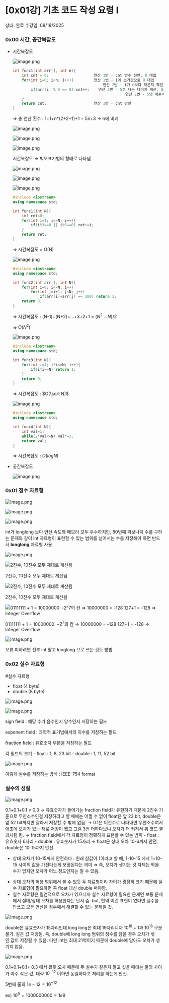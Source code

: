 # [0x01강] 기초 코드 작성 요령 Ⅰ

상태: 완료
수강일: 08/18/2025

### 0x00 시간, 공간복잡도

- 시간복잡도
    
    ![image.png](%5B0x01%EA%B0%95%5D%20%EA%B8%B0%EC%B4%88%20%EC%BD%94%EB%93%9C%20%EC%9E%91%EC%84%B1%20%EC%9A%94%EB%A0%B9%20%E2%85%A0%202535bd40159b80cb96d2d6f797785a0e/image.png)
    
    ```cpp
    int func1(int arr[], int n){
    	int cnt = 0;                    연산 1번 - cnt 변수 선언, 0 대입
    	for(int i=0; i<n; i++){         연산 1번 - i에 초기값으로 0 대입
    			                            연산 2번 - i가 n보다 작은지 확인, 작은 경우 1 증가	        
    		if(arr[i] % 5 == 0) cnt++;    연산 2번 - 5로 나눈 나머지 계산, 0과 일치하는지 확인
    								                  연산 2번 - 5의 배수이면 cnt 1 증가
    	} 
    	return cnt;                     연산 1번 - cnt 반환                     
    }
    ```
    
    ⇒ 총 연산 횟수 : 1+1+n*(2+2+1)+1 = 5n+3 → n에 비례
    
    ![image.png](%5B0x01%EA%B0%95%5D%20%EA%B8%B0%EC%B4%88%20%EC%BD%94%EB%93%9C%20%EC%9E%91%EC%84%B1%20%EC%9A%94%EB%A0%B9%20%E2%85%A0%202535bd40159b80cb96d2d6f797785a0e/image%201.png)
    
    ![image.png](%5B0x01%EA%B0%95%5D%20%EA%B8%B0%EC%B4%88%20%EC%BD%94%EB%93%9C%20%EC%9E%91%EC%84%B1%20%EC%9A%94%EB%A0%B9%20%E2%85%A0%202535bd40159b80cb96d2d6f797785a0e/image%202.png)
    
    ![image.png](%5B0x01%EA%B0%95%5D%20%EA%B8%B0%EC%B4%88%20%EC%BD%94%EB%93%9C%20%EC%9E%91%EC%84%B1%20%EC%9A%94%EB%A0%B9%20%E2%85%A0%202535bd40159b80cb96d2d6f797785a0e/image%203.png)
    
    시간복잡도 ⇒ 빅오표기법의 형태로 나타냄
    
    ![image.png](%5B0x01%EA%B0%95%5D%20%EA%B8%B0%EC%B4%88%20%EC%BD%94%EB%93%9C%20%EC%9E%91%EC%84%B1%20%EC%9A%94%EB%A0%B9%20%E2%85%A0%202535bd40159b80cb96d2d6f797785a0e/image%204.png)
    
    ![image.png](%5B0x01%EA%B0%95%5D%20%EA%B8%B0%EC%B4%88%20%EC%BD%94%EB%93%9C%20%EC%9E%91%EC%84%B1%20%EC%9A%94%EB%A0%B9%20%E2%85%A0%202535bd40159b80cb96d2d6f797785a0e/image%205.png)
    
    ![image.png](%5B0x01%EA%B0%95%5D%20%EA%B8%B0%EC%B4%88%20%EC%BD%94%EB%93%9C%20%EC%9E%91%EC%84%B1%20%EC%9A%94%EB%A0%B9%20%E2%85%A0%202535bd40159b80cb96d2d6f797785a0e/image%206.png)
    
    ```cpp
    #include <iostream>
    using namespace std;
    
    int func1(int N){
    	int ret=0;
    	for(int i=1; i<=N; i++){
    		if(i%3==0 || i%5==0) ret+=i;
    	}
    	return ret;
    }	
    ```
    
    ⇒ 시간복잡도 = O(N)
    
    ![image.png](%5B0x01%EA%B0%95%5D%20%EA%B8%B0%EC%B4%88%20%EC%BD%94%EB%93%9C%20%EC%9E%91%EC%84%B1%20%EC%9A%94%EB%A0%B9%20%E2%85%A0%202535bd40159b80cb96d2d6f797785a0e/image%207.png)
    
    ```cpp
    #include <iostream>
    using namespace std;
    
    int func2(int arr[], int N){
    	for(int i=0; i<=N; i++)
    		for(int j=i+1; j<N; j++)
    			if(arr[i]+arr[j] == 100) return 1;
    	return 0;
    }	
    ```
    
    ⇒ 시간복잡도 : (N-1)+(N+2)+…+3+2+1 = $(N^2-N)/2$
    
    ⇒ $O(N^2)$
    
    ![image.png](%5B0x01%EA%B0%95%5D%20%EA%B8%B0%EC%B4%88%20%EC%BD%94%EB%93%9C%20%EC%9E%91%EC%84%B1%20%EC%9A%94%EB%A0%B9%20%E2%85%A0%202535bd40159b80cb96d2d6f797785a0e/image%208.png)
    
    ```cpp
    #include <iostream>
    using namespace std;
    
    int func3(int N){
    	for(int i=1; i*i<=N; i++){
    		if(i*i==N) return 1;
    	}
    	return 0;
    }	
    ```
    
    ⇒ 시간복잡도 : $O(\sqrt N)$
    
    ![image.png](%5B0x01%EA%B0%95%5D%20%EA%B8%B0%EC%B4%88%20%EC%BD%94%EB%93%9C%20%EC%9E%91%EC%84%B1%20%EC%9A%94%EB%A0%B9%20%E2%85%A0%202535bd40159b80cb96d2d6f797785a0e/image%209.png)
    
    ```cpp
    #include <iostream>
    using namespace std;
    
    int func4(int N){
    	int val=1;
    	while(2*val<=N) val*=2;
    	return val;
    }	
    ```
    
    ⇒ 시간복잡도 : $O(log N)$
    
- 공간복잡도
    
    ![image.png](%5B0x01%EA%B0%95%5D%20%EA%B8%B0%EC%B4%88%20%EC%BD%94%EB%93%9C%20%EC%9E%91%EC%84%B1%20%EC%9A%94%EB%A0%B9%20%E2%85%A0%202535bd40159b80cb96d2d6f797785a0e/image%2010.png)
    

### 0x01 정수 자료형

![image.png](%5B0x01%EA%B0%95%5D%20%EA%B8%B0%EC%B4%88%20%EC%BD%94%EB%93%9C%20%EC%9E%91%EC%84%B1%20%EC%9A%94%EB%A0%B9%20%E2%85%A0%202535bd40159b80cb96d2d6f797785a0e/image%2011.png)

![image.png](%5B0x01%EA%B0%95%5D%20%EA%B8%B0%EC%B4%88%20%EC%BD%94%EB%93%9C%20%EC%9E%91%EC%84%B1%20%EC%9A%94%EB%A0%B9%20%E2%85%A0%202535bd40159b80cb96d2d6f797785a0e/image%2012.png)

![image.png](%5B0x01%EA%B0%95%5D%20%EA%B8%B0%EC%B4%88%20%EC%BD%94%EB%93%9C%20%EC%9E%91%EC%84%B1%20%EC%9A%94%EB%A0%B9%20%E2%85%A0%202535bd40159b80cb96d2d6f797785a0e/image%2013.png)

int가 longlong 보다 연산 속도와 메모리 모두 우수하지만, 80번째 피보나치 수를 구하는 문제와 같이 int 자료형이 표현할 수 있는 범위를 넘어서는 수를 저장해야 하면 반드시 **longlong** 자료형 사용. 

![image.png](%5B0x01%EA%B0%95%5D%20%EA%B8%B0%EC%B4%88%20%EC%BD%94%EB%93%9C%20%EC%9E%91%EC%84%B1%20%EC%9A%94%EB%A0%B9%20%E2%85%A0%202535bd40159b80cb96d2d6f797785a0e/image%2014.png)

![2진수, 10진수 모두 제대로 계산됨](%5B0x01%EA%B0%95%5D%20%EA%B8%B0%EC%B4%88%20%EC%BD%94%EB%93%9C%20%EC%9E%91%EC%84%B1%20%EC%9A%94%EB%A0%B9%20%E2%85%A0%202535bd40159b80cb96d2d6f797785a0e/image%2015.png)

2진수, 10진수 모두 제대로 계산됨

![2진수, 10진수 모두 제대로 계산됨](%5B0x01%EA%B0%95%5D%20%EA%B8%B0%EC%B4%88%20%EC%BD%94%EB%93%9C%20%EC%9E%91%EC%84%B1%20%EC%9A%94%EB%A0%B9%20%E2%85%A0%202535bd40159b80cb96d2d6f797785a0e/image%2016.png)

2진수, 10진수 모두 제대로 계산됨

![01111111 + 1 = 10000000
 $-2^7$의 칸 ⇒ 10000000 = -128 
127+1 = -128 ⇒ Integer Overflow](%5B0x01%EA%B0%95%5D%20%EA%B8%B0%EC%B4%88%20%EC%BD%94%EB%93%9C%20%EC%9E%91%EC%84%B1%20%EC%9A%94%EB%A0%B9%20%E2%85%A0%202535bd40159b80cb96d2d6f797785a0e/image%2017.png)

01111111 + 1 = 10000000
 $-2^7$의 칸 ⇒ 10000000 = -128 
127+1 = -128 ⇒ Integer Overflow

![image.png](%5B0x01%EA%B0%95%5D%20%EA%B8%B0%EC%B4%88%20%EC%BD%94%EB%93%9C%20%EC%9E%91%EC%84%B1%20%EC%9A%94%EB%A0%B9%20%E2%85%A0%202535bd40159b80cb96d2d6f797785a0e/image%2018.png)

오류 피하려면 전부 int 말고 longlong 으로 쓰는 것도 방법.

### 0x02 실수 자료형

#실수 자료형
- float (4 byte)
- double (8 byte)

![image.png](%5B0x01%EA%B0%95%5D%20%EA%B8%B0%EC%B4%88%20%EC%BD%94%EB%93%9C%20%EC%9E%91%EC%84%B1%20%EC%9A%94%EB%A0%B9%20%E2%85%A0%202535bd40159b80cb96d2d6f797785a0e/image%2019.png)

![image.png](%5B0x01%EA%B0%95%5D%20%EA%B8%B0%EC%B4%88%20%EC%BD%94%EB%93%9C%20%EC%9E%91%EC%84%B1%20%EC%9A%94%EB%A0%B9%20%E2%85%A0%202535bd40159b80cb96d2d6f797785a0e/image%2020.png)

sign field : 해당 수가 음수인지 양수인지 저장하는 필드

exponent field : 과학적 표기법에서의 지수를 저장하는 필드

fraction field : 유효숫자 부분을 저장하는 필드

각 필드의 크기 - float : 1, 8, 23 bit
                          - double : 1, 11, 52 bit

![image.png](%5B0x01%EA%B0%95%5D%20%EA%B8%B0%EC%B4%88%20%EC%BD%94%EB%93%9C%20%EC%9E%91%EC%84%B1%20%EC%9A%94%EB%A0%B9%20%E2%85%A0%202535bd40159b80cb96d2d6f797785a0e/image%2021.png)

이렇게 실수를 저장하는 방식 : IEEE-754 format

### 실수의 성질

![image.png](%5B0x01%EA%B0%95%5D%20%EA%B8%B0%EC%B4%88%20%EC%BD%94%EB%93%9C%20%EC%9E%91%EC%84%B1%20%EC%9A%94%EB%A0%B9%20%E2%85%A0%202535bd40159b80cb96d2d6f797785a0e/image%2022.png)

0.1+0.1+0.1 ≠ 0.3
→ 유효숫자가 들어가는 fraction field가 유한하기 때문에 2진수 기준으로 무한소수인걸 저장하려고 할 때에는 어쩔 수 없이 float은 앞 23 bit, double은 앞 52 bit까지만 잘라서 저장할 수 밖에 없음.
→ 0.1은 이진수로 나타내면 무한소수여서 애초에 오차가 있는 채로 저장이 됐고 그걸 3번 더하다보니 오차가 더 커져서 위 코드 결과처럼 됨.
⇒ fraction field에서 각 자료형이 정확하게 표현할 수 있는 범위
     - float : 유효숫자 6자리
     - double : 유효숫자가 15자리
     ⇒ float은 상대 오차 10-6까지 안전, double은 10-15까지 안전.
* 상대 오차가 10-15까지 안전하다 : 원래 참값이 1이라고 할 때, 1-10-15 에서 1+10-15 사이의 값을 가진다는게 보장된다는 의미
⇒ 즉, 오차가 생기는 것 자체는 막을 수가 없지만 오차가 어느 정도인지는 알 수 있음.

- 상대 오차의 허용 범위에서 볼 수 있듯 두 자료형끼리 차이가 굉장히 크기 때문에 실수 자료형이 필요하면 꼭 float 대신 double 써야함.
- 실수 자료형은 필연적으로 오차가 있으니까 실수 자료형이 필요한 문제면 보통 문제에서 절대/상대 오차를 허용한다는 단서 줌. but, 만약 이런 표현이 없다면 실수를 안쓰고 모든 연산을 정수에서 해결할 수 있는 문제일 것.

![image.png](%5B0x01%EA%B0%95%5D%20%EA%B8%B0%EC%B4%88%20%EC%BD%94%EB%93%9C%20%EC%9E%91%EC%84%B1%20%EC%9A%94%EB%A0%B9%20%E2%85%A0%202535bd40159b80cb96d2d6f797785a0e/image%2023.png)

double은 유효숫자가 15자리인데 long long은 최대 19자리니까 $10^{18}+1$과 $10^{18}$ 구분 불가. 같은 값 저장됨. 
즉, double에 long long 범위의 정수를 담을 경우 오차가 섞인 값이 저장될 수 있음. 다만 int는 최대 21억이기 때문에 double에 담아도 오차가 생기지 않음. 

![image.png](%5B0x01%EA%B0%95%5D%20%EA%B8%B0%EC%B4%88%20%EC%BD%94%EB%93%9C%20%EC%9E%91%EC%84%B1%20%EC%9A%94%EB%A0%B9%20%E2%85%A0%202535bd40159b80cb96d2d6f797785a0e/image%2024.png)

0.1+0.1+0.1≠ 0.3 에서 봤듯,오차 때문에 두 실수가 같은지 알고 싶을 때에는 둘의 차이가 아주 작은 값, 대략 $10^{-12}$ 이하면 동일하다고 처리를 하는게 안전.

5번째 줄의 $1e-12=10^{-12}$

ex) $10^9=1000000000=1e9$